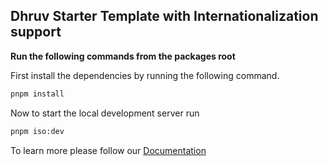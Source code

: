 ## Dhruv Starter Template with Internationalization support

**Run the following commands from the packages root**

First install the dependencies by running the following command.

```bash
pnpm install
```

Now to start the local development server run

```bash
pnpm iso:dev
```

To learn more please follow our [Documentation](https://Dhruv-doc.vercel.app/getting-started/installation)

